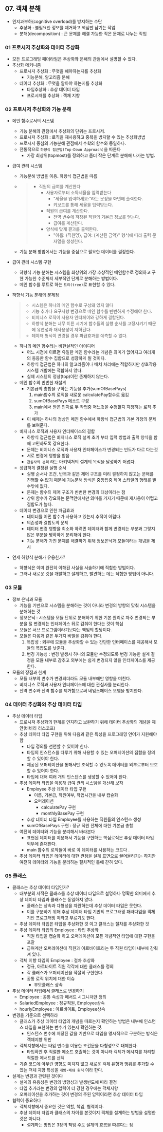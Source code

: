 ## 07. 객체 분해

- 인지과부하(cognitive overload)를 방지하는 수단
    - 추상화 : 불필요한 정보를 제거하고 핵심만 남기는 작업
    - 분해(decomposition) : 큰 문제를 해결 가능한 작은 문제로 나누는 작업

### 01 프로시저 추상화와 데이터 추상화
- 모든 프로그래밍 패더라임은 추상화와 분해의 관점에서 설명할 수 있다. 
- 추상화 메커니즘
    - 프로시저 추상화 : 무엇을 해야하는지를 추상화
        - 기능분해, 알고리즘 분해
    - 데이터 추상화 : 무엇을 알아야 하는지를 추상화
        - 타입추상화 : 추상 데이터 타입
        - 프로시저를 추상화 : 객체 지향

### 02 프로시저 추상화와 기능 분해
- 메인 함수로서의 시스템
    - 기능 분해의 관점에서 추상화의 단위는 프로시저.
    - 프로시저 추상화 : 로직을 재사용하고 중복을 방지할 수 있는 추상화방법
    - 프로시저 중심의 기능분해 관점에서 수학의 함수와 동일하다. 
    - 전통적으로 `하향식 접근법(Top-Down Approach)`을 따른다
        - 가장 최상위(topmost)를 정의하고 좀더 작은 단계로 분해해 나가는 방법. 
- 급여 관리 시스템
    - 기능분해 방법을 이용. 하향식 접근법을 따름
    - > - 직원의 급여를 계산한다
      >    - 사용자로부터 소득세율을 입력받는다
      >      - "세율을 입력하세요:"라는 문장을 화면에 출력한다.
      >      - 키보드를 통해 세율을 입력받는다. 
      >    - 직원의 급여를 계산한다.
      >      - 전역 변수에 저장된 직원의 기본급 정보를 얻는다.
      >      - 급여를 계산한다.
      >    - 양식에 맞게 결과를 출력한다.
      >      - "이름: {직원명}, 급여: {계산된 금액}" 형식에 따라 출력 문자열을 생성한다. 
    - 기능 분해 방법에서는 기능을 중심으로 필요한 데이터를 결정한다. 
- 급여 관리 시스템 구현
    - 햐향식 기능 분해는 시스템을 최상위의 가장 추상적인 메인함수로 정의하고 구현 가능한 수준까지 세부적인 단계로 분해하는 방법이다. 
    - 메인 함수를 루트로 하는 `트리(tree)`로 표현할 수 있다. 
- 하향식 기능 분해의 문제점
    > - 시스템은 하나의 메인 함수로 구성돼 있지 않다
    > - 기능 추가나 요구사항 변경으로 메인 함수를 빈번하게 수정해야 한다.
    > - 비지니스 로직이 사용자 인터페이와 강하게 결합된다. 
    > - 하향식 분해는 너무 이른 시기에 함수들의 실행 순서를 고정시키기 때문에 유연성과 재사용성이 저하된다.
    > - 데이터 형식이 변경될 경우 파급효과를 예측할 수 없다. 

    - 하나의 메인 함수라는 비현실적인 아이디어
        - 어느 시점에 이르면 유일한 메인 함수라는 개념은 의미가 없어지고 여러개의 동등한 함수 집합으로 성장하게 될 것이다. 
        - 하향식 접근법은 하나의 알고리즘이나 배치 처리에는 적합하지만 상호작용 시스템 개발에는 적합하지 않다.
        - 실제 시스템의 정상(top)이란 존재하지 않는다.
    - 메인 함수의 빈번한 재설계 
        - 기본급의 총합을 구하는 기능을 추가(sumOfBasePays)
            1. main함수의 로직을 새로운 calculatePay함수로 옮김
            2. sumOfBasePays 메소드 구성
            3. main에서 받은 인자로 두 작업중 어느것을 수행할지 지정하는 로직 추가 
        - 이 예제는 하나의 정상인 메인 함수에서 하향식 접근법의 기본 가정의 문제를 보여준다.
    - 비지니스 로직과 사용자 인터페이스의 결합
        - 하향식 접근법은 비지니스 로직 설계 초기 부터 입력 방법과 출력 양식을 함께 고민하도록 강요한다. 
        - 문제는 비지니스 로직과 사용자 인터페이스가 변경되는 빈도가 다르 다는것
        - 서로 변경에 영향을 받음
        - `관심사의 분리` 라는 아키텍쳐의 설계의 목적을 달성하기 어렵다. 
    - 성급하게 결정된 실행 순서 
        - 실행 순서나 조건, 반복과 같은 제어 구조를 미리 결정하지 않고는 분해를 진행할 수 없기 때문에 기능분해 방식은 중앙집중 제어 스타일의 형태를 띨 수밖에 없다. 
        - 문제는 함수의 제어 구조가 빈번한 변경의 대상이라는 점
        - 상위 함수가 강요하는 문맥안에서만 의미를 가지기 때문에 재사용이 어렵고 결합도가 높다.
    - 데이터 변경으로 인한 파급효과
        - 데이터를 어떤 함수가 사용하고 있는지 추적이 어렵다. 
        - 의존성과 결합도의 문제 
        - 데이터 변경 영향을 최소화 하려면 데이터와 함께 변경되는 부분과 그렇지 않은 부분을 명확하게 분리해야 한다. 
        - 기능 분해가 가진 문제를 해결하기 위해 정보은닉과 모듈이라는 개념을 제시
- 언제 하향식 분해가 유용한가?
    - 하향식은 이미 완전히 이해된 사실을 서술하기에 적합한 방법이다.
    - 그러나 새로운 것을 개발하고 설계하고, 발견하는 데는 적합한 방법이 아니다. 

### 03 모듈
- 정보 은닉과 모듈
    - 기능을 기반으로 시스템을 분해하는 것이 아니라 변경의 방향의 맞춰 시스템을 분해하는 것
    - 정보은닉 : 시스템을 모듈 단위로 분해하기 위한 기본 원리로 자주 변경되는 부분을 덜 변경되는 인터페이스 뒤로 감춰야 한다는 것이 핵심
    - 모듈은 서브 프로그램이라기보다는 책임의 할당이다. 
    - 모듈은 다음과 같은 두가지 비밀을 감춰야 한다.
        1. 복잡성 : 외부에 모듈을 추상화할 수 있는 간단한 인터페이스를 제공해서 모듈의 복잡도를 낮춘다. 
        2. 변경 가능성 : 변경 발생시 하나의 모듈만 수정되도록 변경 가능한 설계 결정을 모듈 내부로 감추고 외부에는 쉽게 변경되지 않을 인터페이스를 제공한다. 
- 모듈의 장점과 한계 
    - 모듈 내부의 변수가 변경되더라도 모듈 내부에만 영향을 미친다. 
    - 비지니스 로직과 사용자 인터페이스에 대한 관심사를 분리한다. 
    - 전역 변수와 전역 함수를 제거함으로써 네임스페이스 오염을 방지한다. 

### 04 데이터 추상화와 추상 데이터 타입
- 추상 데이터 타입
    - 프로시저 추상화의 한계를 인지하고 보완하기 위해 데이터 추상화의 개념을 제안(바바라 리스코프)
    - 추상 데이터 타입 구현을 위해 다음과 같은 특성을 프로그래밍 언어가 지원해야함
        - 타입 정의를 선언할 수 있어야 한다.
        - 타입의 인스턴스를 다루기 위해 사용할 수 있는 오퍼레이션의 집합을 정의할 수 있어야 한다. 
        - 제공된 오퍼레이션을 통해서만 조작할 수 있도록 데이터를 외부로부터 보호할 수 있어야 한다. 
        - 타입에 대해 여러 개의 인스턴스를 생성할 수 있어야 한다. 
    - 추상 데이터 타입을 이용해 급여 관리 시스템을 개선해 보자
        - Employee 추상 데이터 타입 구현
            - 이름, 기본급, 직원여부, 작업시간을 내부 캡슐화 
            - 오퍼레이션 
                - calculatePay 구현
                - monthlyBasePay 구현
        - 추상 데이터 타입 Employee를 사용하는 직원들의 인스턴스 생성
        - sumOfBasePays 구현 : 정규 직원 전체에 대한 기본급 총합
    - 여전히 데이터와 기능을 분리해서 바라본다    
        - 표현된 데이터를 이용해서 기능을 구현하는 핵심로직은 추상 데이터 타입 외부에 존재한다. 
        - main 함수의 로직들이 바로 이 데이터를 사용하는 코드다 . 
    - 추상 데이터 타입은 데이터에 대한 관점을 설계 표면으로 끌어올리기는 하지만 여전히 데이터와 기능을 분리하는 절차적인 틀에 갇혀 있다. 


### 05 클래스
- 클래스는 추상 데이터 타입인가?
    - 대부분의 서적은 클래스를 추상 데이터 타입으로 설명하나 명확한 의미에서 추상 데이터 타입과 클래스는 동일하지 않다. 
        - 클래스는 상속과 다형성을 지원하는데 추상 데이터 타입은 못한다.
        - 이를 구분하기 위해 추상 데이터 타입 기반의 프로그래밍 패러다임을 객체기반 프로그래밍 이라고 부르기도 한다. 
    - 추상 데이터 타입은 타입을 추상화한 것 이고 클래스는 절차를 추상화한 것
    - 추상 데이터 타입의 Employee : 타입 추상화
        - 직원 타입을 캡슐화 하고 오퍼레이션이 모든 개념적인 타입에 대한 구현을 포괄
        - 급여계산 오퍼레이션에 직원과 아르바이트라는 두 직원 타입이 내부에 감춰져 있다.
    - 객체 지향 타입의 Employee : 절차 추상화 
        - 정규, 아르바이트 직원 각각에 대한 클래스를 정의
        - 각 클래스가 오퍼레이션을 적절히 구현한다. 
        - 공통 로직 위치에 대한 이슈
            - 부모클래스 상속
- 추상 데이터 타입에서 클래스로 변경하기 
    - Employee : 공통 속성과 메서드 시그니처만 정의 
    - SalariedEmployee : 정규직원, Employee상속
    - hourlyEmployee : 아르바이트, Employee상속
- 변경을 기준으로 선택하라 
    - 클래스가 추상 데이터 타입의 개념을 따르는지 확인하는 방법은 내부에 인스턴스 타입을 표현하는 변수가 있는지 확인하는 것.
        - 인스턴스 변수에 저장된 값을 기반으로 타입을 명시적으로 구분하는 방식은 객체지향 위반
    - 객체지향에서는 타입 변수를 이용한 조건문을 다형성으로 대체한다. 
        - 타입확인 후 적절한 메소드 호출하는 것이 아니라 객체가 메시지를 처리할 적절한 메서드를 선택
    - 기존 코드에 아무런 영향도 미치지 않고 새로운 객체 유형과 행위를 추가할 수 있는 객체 지향 특성을 `개방-폐쇄 원칙` 이라 한다. 
- 설계는 변경과 관련된 것이다
    - 설계의 유용성은 변경의 방향성과 발생빈도에 따라 결정
    - 타입 추가라는 변경의 압력이 더 강한 경우에는 객체지향
    - 오퍼레이션을 추가하는 것이 변경의 주된 압력이라면 추상 데이터 타입
- 협력이 중요하다
    - 객체지향에서 중요한 것은 역할, 책임, 협력이다.
    - 추상 데이터 타입과 클래스의 차이를 본것이지 객체를 설계하는 방법을 설명한 것은 아니다. 
        - 설계하는 방법은 3장의 책임 주도 설계의 흐름을 따른다는 점










